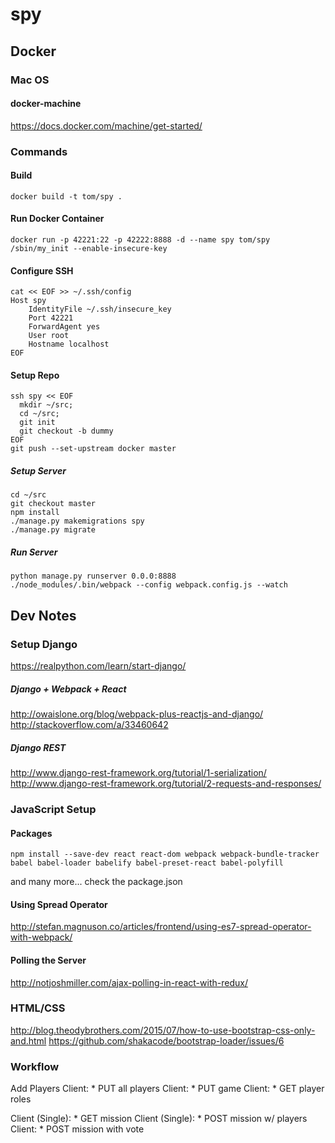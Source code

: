 spy
======
## Docker
### Mac OS
#### docker-machine
https://docs.docker.com/machine/get-started/
### Commands
#### Build
```
docker build -t tom/spy .
```
#### Run Docker Container
```
docker run -p 42221:22 -p 42222:8888 -d --name spy tom/spy /sbin/my_init --enable-insecure-key
```
#### Configure SSH
```
cat << EOF >> ~/.ssh/config
Host spy
    IdentityFile ~/.ssh/insecure_key
    Port 42221
    ForwardAgent yes
    User root
    Hostname localhost
EOF
```
#### Setup Repo
```
ssh spy << EOF
  mkdir ~/src;
  cd ~/src;
  git init
  git checkout -b dummy
EOF
git push --set-upstream docker master
```
##### Setup Server
```
cd ~/src
git checkout master
npm install
./manage.py makemigrations spy
./manage.py migrate
```
##### Run Server
```
python manage.py runserver 0.0.0:8888
./node_modules/.bin/webpack --config webpack.config.js --watch
```

## Dev Notes
### Setup Django
https://realpython.com/learn/start-django/
##### Django + Webpack + React
http://owaislone.org/blog/webpack-plus-reactjs-and-django/
http://stackoverflow.com/a/33460642
##### Django REST
http://www.django-rest-framework.org/tutorial/1-serialization/
http://www.django-rest-framework.org/tutorial/2-requests-and-responses/
### JavaScript Setup
#### Packages
```
npm install --save-dev react react-dom webpack webpack-bundle-tracker babel babel-loader babelify babel-preset-react babel-polyfill
```
and many more... check the package.json
#### Using Spread Operator
http://stefan.magnuson.co/articles/frontend/using-es7-spread-operator-with-webpack/
#### Polling the Server
http://notjoshmiller.com/ajax-polling-in-react-with-redux/
### HTML/CSS
http://blog.theodybrothers.com/2015/07/how-to-use-bootstrap-css-only-and.html
https://github.com/shakacode/bootstrap-loader/issues/6


### Workflow
Add Players
Client: * PUT all players
Client: * PUT game
Client: * GET player roles

Client (Single): * GET mission
Client (Single): * POST mission w/ players
Client: * POST mission with vote










